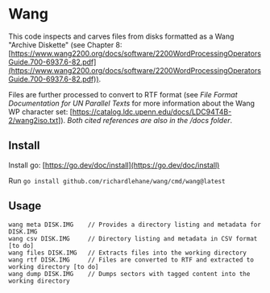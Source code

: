 # Wang

This code inspects and carves files from disks formatted as a Wang "Archive Diskette" (see Chapter 8: [https://www.wang2200.org/docs/software/2200WordProcessingOperatorsGuide.700-6937.6-82.pdf](https://www.wang2200.org/docs/software/2200WordProcessingOperatorsGuide.700-6937.6-82.pdf)).

Files are further processed to convert to RTF format (see *File Format Documentation for UN Parallel Texts* for more information about the Wang WP character set: [https://catalog.ldc.upenn.edu/docs/LDC94T4B-2/wang2iso.txt]). *Both cited references are also in the /docs folder*.

## Install

Install go: [https://go.dev/doc/install](https://go.dev/doc/install)

Run `go install github.com/richardlehane/wang/cmd/wang@latest`

## Usage

    wang meta DISK.IMG    // Provides a directory listing and metadata for DISK.IMG
    wang csv DISK.IMG     // Directory listing and metadata in CSV format [to do]
    wang files DISK.IMG   // Extracts files into the working directory
    wang rtf DISK.IMG     // Files are converted to RTF and extracted to working directory [to do]
    wang dump DISK.IMG    // Dumps sectors with tagged content into the working directory 
